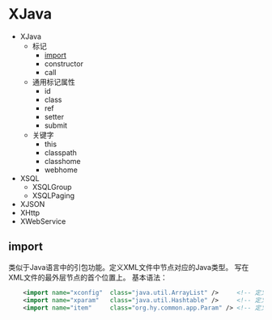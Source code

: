 # XJava



* XJava
	* 标记
		* [import](#import)
		* constructor
		* call
	* 通用标记属性
		* id
		* class
		* ref
		* setter
		* submit
	* 关键字
		* this
		* classpath
		* classhome
		* webhome
* XSQL
	* XSQLGroup
	* XSQLPaging
* XJSON
* XHttp
* XWebService



import
------
类似于Java语言中的引包功能。定义XML文件中节点对应的Java类型。
写在XML文件的最外层节点的首个位置上。
基本语法：<import name="节点名称"  class="Java类型" />
```xml
	<import name="xconfig"  class="java.util.ArrayList" />     <!-- 定义一个List集合的节点名称 -->
	<import name="xparam"   class="java.util.Hashtable" />     <!-- 定义一个Map集合的节点名称 -->
	<import name="item"     class="org.hy.common.app.Param" /> <!-- 定义一个自定义对象类型的节点名称 -->
```